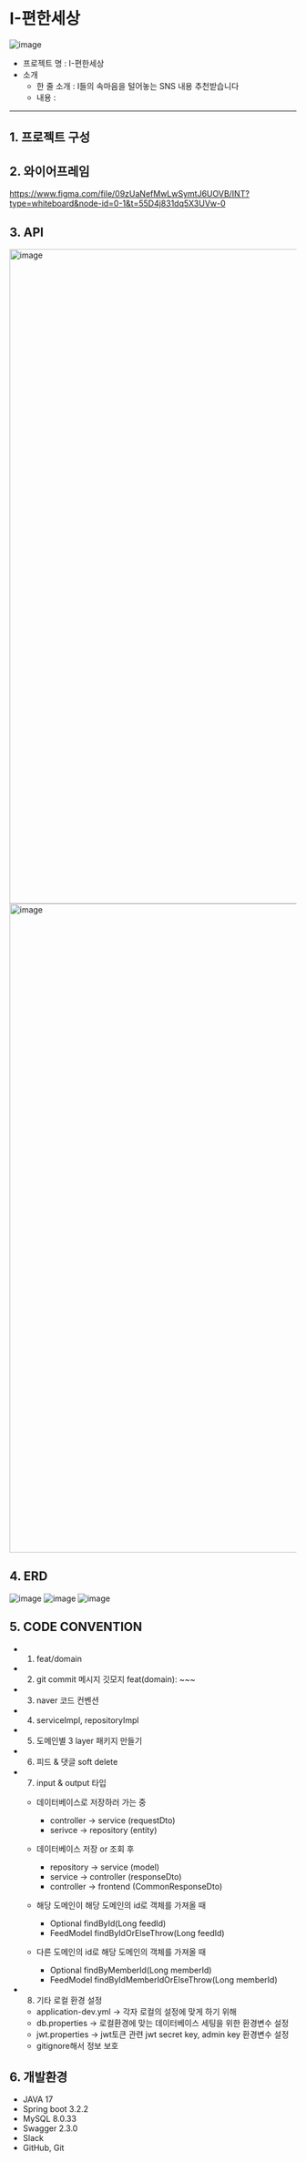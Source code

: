# I-편한세상
![image](https://github.com/nbcamp-spring-INT/outsourcing/assets/97017924/19d5430d-cb3e-4087-9a48-e4f2e0566b97)
- 프로젝트 명 : I-편한세상
- 소개
  - 한 줄 소개 : I들의 속마음을 털어놓는 SNS 내용 추천받습니다
  - 내용 : 
---
## 1. 프로젝트 구성

## 2. 와이어프레임
<https://www.figma.com/file/09zUaNefMwLwSymtJ6UOVB/INT?type=whiteboard&node-id=0-1&t=55D4j831dq5X3UVw-0>

## 3. API
<img width="1150" alt="image" src="https://github.com/nbcamp-spring-INT/outsourcing/assets/97017924/615a1dd7-5527-4505-9428-9de711985191">
<img width="1140" alt="image" src="https://github.com/nbcamp-spring-INT/outsourcing/assets/97017924/b3fd6fe8-ee23-4eb2-9160-ead78e3e2352">

## 4. ERD
![image](https://github.com/nbcamp-spring-INT/outsourcing/assets/97017924/8fd85d34-0968-43dd-b40f-c68801180bff)
![image](https://github.com/nbcamp-spring-INT/outsourcing/assets/97017924/9da24bc5-3746-4635-ade6-4814867f30c9)
![image](https://github.com/nbcamp-spring-INT/outsourcing/assets/97017924/c1e9e2c0-4c05-44b7-b86e-daab5c65c2c7)

## 5. CODE CONVENTION
- 1. feat/domain
- 2. git commit 메시지 깃모지 feat(domain): ~~~
- 3. naver 코드 컨벤션
- 4. serviceImpl, repositoryImpl
- 5. 도메인별 3 layer 패키지 만들기
- 6. 피드 & 댓글 soft delete
- 7. input & output 타입
     
  - 데이터베이스로 저장하러 가는 중
    - controller -> service (requestDto)
    - serivce -> repository (entity)

  - 데이터베이스 저장 or 조회 후
    - repository -> service (model)
    - service -> controller (responseDto)
    - controller -> frontend (CommonResponseDto)

  - 해당 도메인이 해당 도메인의 id로 객체를 가져올 때
    - Optional<FeedModel> findById(Long feedId)
    - FeedModel findByIdOrElseThrow(Long feedId)

  - 다른 도메인의 id로 해당 도메인의 객체를 가져올 때
    - Optional<FeedModel> findByMemberId(Long memberId)
    - FeedModel findByIdMemberIdOrElseThrow(Long memberId)


- 8. 기타 로컬 환경 설정

  - application-dev.yml -> 각자 로컬의 설정에 맞게 하기 위해
  - db.properties -> 로컬환경에 맞는 데이터베이스 세팅을 위한 환경변수 설정
  - jwt.properties -> jwt토큰 관련 jwt secret key, admin key 환경변수 설정
  - gitignore해서 정보 보호

## 6. 개발환경
  - JAVA 17
  - Spring boot 3.2.2
  - MySQL 8.0.33
  - Swagger 2.3.0
  - Slack
  - GitHub, Git

